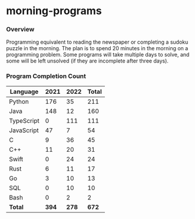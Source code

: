 # morning-programs

### Overview

Programming equivalent to reading the newspaper or completing a sudoku puzzle in the morning.  The plan is to spend 20 
minutes in the morning on a programming problem.  Some programs will take multiple days to solve, and some will be left 
unsolved (if they are incomplete after three days).

### Program Completion Count

| Language     | 2021    | 2022    | Total   |
|--------------|---------|---------|---------|
| Python       | 176     | 35      | 211     |
| Java         | 148     | 12      | 160     |
| TypeScript   | 0       | 111     | 111     |
| JavaScript   | 47      | 7       | 54      |
| C            | 9       | 36      | 45      |
| C++          | 11      | 20      | 31      |
| Swift        | 0       | 24      | 24      |
| Rust         | 6       | 11      | 17      |
| Go           | 3       | 10      | 13      |
| SQL          | 0       | 10      | 10      |
| Bash         | 0       | 2       | 2       |
| **Total**    | **394** | **278** | **672** |
